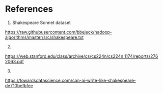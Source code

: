 # References

1) Shakespeare Sonnet dataset

https://raw.githubusercontent.com/bbejeck/hadoop-algorithms/master/src/shakespeare.txt

2)

https://web.stanford.edu/class/archive/cs/cs224n/cs224n.1174/reports/2762063.pdf

3)

https://towardsdatascience.com/can-ai-write-like-shakespeare-de710befbfee